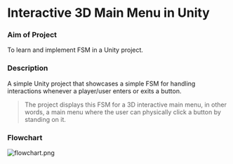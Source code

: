 # Interactive 3D Main Menu in Unity

### Aim of Project

To learn and implement FSM in a Unity project.

### Description

A simple Unity project that showcases a simple FSM for handling interactions whenever a player/user enters or exits a button. 

> The project displays this FSM for a 3D interactive main menu, in other words, a main menu where the user can physically click a button by standing on it. 

### Flowchart



![flowchart.png](./flowchart.png)
